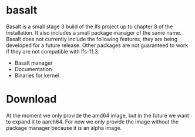 # basalt
Basalt is a small stage 3 build of the lfs project up to chapter 8 of the installation. It also includes a small package manager of the same name.
Basalt does not currently include the following features, they are being developed for a future release. Other packages are not guaranteed to work if they are not compatible with lfs-11.3.
- Basalt manager
- Documentation
- Binaries for kernel

# Download
At the moment we only provide the amd64 image, but in the future we want to expand it to aarch64.
For now we only provide the image without the package manager because it is an alpha image.
